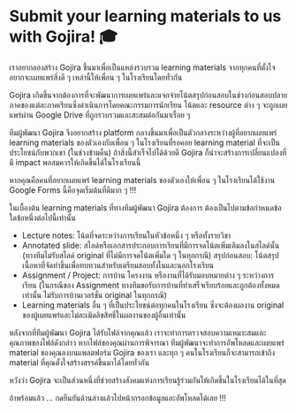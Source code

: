 # Submit your learning materials to us with Gojira! 🎓
เราอยากลองสร้าง Gojira ขึ้นมาเพื่อเป็นแหล่งรวบรวม learning materials จากทุกคนที่ตั้งใจอยากจะเผยแพร่สิ่งดี ๆ เหล่านี้ให้เพื่อน ๆ ในโรงเรียนโดยทั่วกัน

Gojira เกิดขึ้นจากต้องการที่จะพัฒนาการเผยแพร่และแจกจ่ายโน้ตสรุปก่อนสอบในช่วงก่อนสอบปลายภาคของแต่ละภาคเรียนซึ่งดำเนินการโดยคณะกรรมการนักเรียน โน้ตและ resource ต่าง ๆ จะถูกเผยแพร่ผ่าน Google Drive ที่ถูกรวบรวมและสะสมต่อกันมาเรื่อย ๆ

ทีมผู้พัฒนา Gojira จึงอยากสร้าง platform กลางขึ้นมาเพื่อเป็นตัวกลางระหว่างผู้ที่อยากเผยแพร่ learning materials ของตัวเองกับเพื่อน ๆ ในโรงเรียนที่รอคอย learning material ที่จะเป็นประโยชน์กับพวกเขา (ในช่วงข้ามคืน) ถ้าสิ่งนี้สำเร็จไปได้ด้วยดี Gojira ก็น่าจะสร้างการเปลี่ยนแปลงที่มี impact พอสมควรให้เกิดขึ้นได้ในโรงเรียนนี้

หากคุณคือคนที่อยากเผยแพร่ learning materials ของตัวเองให้เพื่อน ๆ ในโรงเรียนได้ใช้งาน Google Forms นี้คือจุดเริ่มต้นที่ดีมาก ๆ !!!
 
ในเบื้องต้น learning materials ที่ทางทีมผู้พัฒนา Gojira ต้องการ ต้องเป็นไปตามข้อกำหนดข้อใดข้อหนึ่งต่อไปนี้เท่านั้น
* Lecture notes: โน้ตที่จดระหว่างการเรียนในหัวข้อหนึ่ง ๆ หรือทั้งรายวิชา
* Annotated slide: สไลด์หรือเอกสารประกอบการเรียนที่มีการจดโน้ตเพิ่มเติมลงในสไลด์นั้น (ทางทีมไม่รับสไลด์ original ที่ไม่มีการจดโน้ตเพิ่มใด ๆ ในทุกกรณี)
สรุปก่อนสอบ: โน้ตสรุปเนื้อหาที่จัดทำขึ้นเพื่อทบทวนสำหรับเตรียมสอบทั้งในและนอกโรงเรียน
* Assignment / Project: การบ้าน โครงงาน หรืองานที่ได้รับมอบหมายต่าง ๆ ระหว่างการเรียน (ในกรณีของ Assignment ทางทีมขอรับการบ้านที่ทำเสร็จเรียบร้อยและถูกต้องทั้งหมดเท่านั้น ไม่รับการบ้านเวอร์ชั่น original ในทุกกรณี)
* Learning materials อื่น ๆ ที่เป็นประโยชน์ต่อทุกคนในโรงเรียน ซึ่งจะต้องผลงาน original ของผู้เผยแพร่และไม่ละเมิดลิขสิทธิ์ในผลงานของผู้อื่นเท่านั้น

หลังจากที่ทีมผู้พัฒนา Gojira ได้รับไฟล์จากคุณแล้ว เราจะทำการตรวจสอบความเหมาะสมและคุณภาพของไฟล์ดังกล่าว หากไฟล์ของคุณผ่านการพิจารณา ทีมผู้พัฒนาจะทำการอัพโหลดและเผยแพร่ material ของคุณลงบนแพลตฟอร์ม Gojira ของเรา และทุก ๆ คนในโรงเรียนก็จะสามารถเข้าถึง material ที่คุณตั้งใจสร้างสรรค์ขึ้นมาได้โดยทั่วกัน

หวังว่า Gojira จะเป็นส่วนหนึ่งที่ช่วยสร้างสังคมแห่งการเรียนรู้ร่วมกันให้เกิดขึ้นในโรงเรียนได้ในที่สุด

ถ้าพร้อมแล้ว ... กดยืนยันด้านล่างแล้วไปหน้ากรอกข้อมูลและอัพโหลดได้เลย !!!
